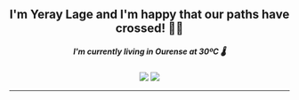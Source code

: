 <h2 align="center">I'm <strong>Yeray Lage</strong> and I'm happy that our paths have crossed! 🤘🏻</h2>

<h5 align="center">I'm currently living in <strong>Ourense</strong> at <strong>30ºC</strong> 🌡️</h5>

<p align="center">
  <a href="https://www.linkedin.com/in/yeraylage/" style="text-decoration: none">
    <img src="https://img.shields.io/badge/-Yeray_Lage-blue?style=flat-square&logo=Linkedin&logoColor=white&link=https://www.linkedin.com/in/yeraylage/">
  </a>
  <a href="mailto:ylagef@gmail.com">
    <img src="https://img.shields.io/badge/-ylagef@gmail.com-d14836?style=flat-square&logo=Gmail&logoColor=white&link=mailto:ylagef@gmail.com">
  </a>
</p>

---

